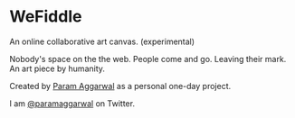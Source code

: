 WeFiddle
========

An online collaborative art canvas. (experimental)


Nobody's space on the the web. People come and go. Leaving their mark. An art piece by humanity.


Created by [Param Aggarwal](http://paramaggarwal.com/) as a personal one-day project.

I am [@paramaggarwal](http://twitter.com/paramaggarwal) on Twitter.
